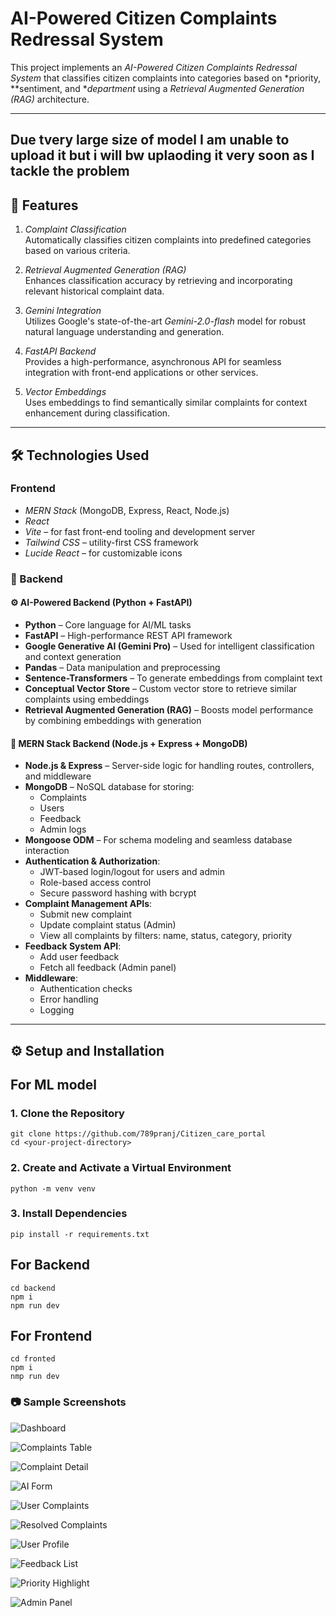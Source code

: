 # AI-Powered Citizen Complaints Redressal System

This project implements an *AI-Powered Citizen Complaints Redressal System* that classifies citizen complaints into categories based on *priority, **sentiment, and **department* using a *Retrieval Augmented Generation (RAG)* architecture.

---

## Due tvery large size of model I am unable to upload it but i will bw uplaoding it very soon as I tackle the problem

## 🚀 Features

1. *Complaint Classification*  
   Automatically classifies citizen complaints into predefined categories based on various criteria.

2. *Retrieval Augmented Generation (RAG)*  
   Enhances classification accuracy by retrieving and incorporating relevant historical complaint data.

3. *Gemini Integration*  
   Utilizes Google's state-of-the-art *Gemini-2.0-flash* model for robust natural language understanding and generation.

4. *FastAPI Backend*  
   Provides a high-performance, asynchronous API for seamless integration with front-end applications or other services.

5. *Vector Embeddings*  
   Uses embeddings to find semantically similar complaints for context enhancement during classification.

---

## 🛠️ Technologies Used

### Frontend
- *MERN Stack* (MongoDB, Express, React, Node.js)
- *React*
- *Vite* – for fast front-end tooling and development server
- *Tailwind CSS* – utility-first CSS framework
- *Lucide React* – for customizable icons

### 🧠 Backend

#### ⚙️ AI-Powered Backend (Python + FastAPI)
- **Python** – Core language for AI/ML tasks
- **FastAPI** – High-performance REST API framework
- **Google Generative AI (Gemini Pro)** – Used for intelligent classification and context generation
- **Pandas** – Data manipulation and preprocessing
- **Sentence-Transformers** – To generate embeddings from complaint text
- **Conceptual Vector Store** – Custom vector store to retrieve similar complaints using embeddings
- **Retrieval Augmented Generation (RAG)** – Boosts model performance by combining embeddings with generation

#### 🔐 MERN Stack Backend (Node.js + Express + MongoDB)
- **Node.js & Express** – Server-side logic for handling routes, controllers, and middleware
- **MongoDB** – NoSQL database for storing:
  - Complaints
  - Users
  - Feedback
  - Admin logs
- **Mongoose ODM** – For schema modeling and seamless database interaction
- **Authentication & Authorization**:
  - JWT-based login/logout for users and admin
  - Role-based access control
  - Secure password hashing with bcrypt
- **Complaint Management APIs**:
  - Submit new complaint
  - Update complaint status (Admin)
  - View all complaints by filters: name, status, category, priority
- **Feedback System API**:
  - Add user feedback
  - Fetch all feedback (Admin panel)
- **Middleware**:
  - Authentication checks
  - Error handling
  - Logging


---

## ⚙️ Setup and Installation
## For ML model
### 1. Clone the Repository
```
git clone https://github.com/789pranj/Citizen_care_portal
cd <your-project-directory>
```


### 2. Create and Activate a Virtual Environment
```
python -m venv venv
```

### 3. Install Dependencies
```
pip install -r requirements.txt
```

## For Backend
```
cd backend 
npm i 
npm run dev
```

## For Frontend
```
cd fronted
npm i
nmp run dev
```

### 📷 Sample Screenshots
![Dashboard](https://res.cloudinary.com/duxeqhtxe/image/upload/w_1000,ar_16:9,c_fill,g_auto,e_sharpen/v1749597605/WhatsApp_Image_2025-06-11_at_4.46.56_AM_ujjs6i.jpg)

![Complaints Table](https://res.cloudinary.com/duxeqhtxe/image/upload/w_1000,ar_16:9,c_fill,g_auto,e_sharpen/v1749597605/WhatsApp_Image_2025-06-11_at_4.47.14_AM_aht8du.jpg)

![Complaint Detail](https://res.cloudinary.com/duxeqhtxe/image/upload/w_1000,ar_16:9,c_fill,g_auto,e_sharpen/v1749597605/WhatsApp_Image_2025-06-11_at_4.47.14_AM_1_umjyau.jpg)

![AI Form](https://res.cloudinary.com/duxeqhtxe/image/upload/w_1000,ar_16:9,c_fill,g_auto,e_sharpen/v1749597605/WhatsApp_Image_2025-06-11_at_4.44.30_AM_xnujoj.jpg)

![User Complaints](https://res.cloudinary.com/duxeqhtxe/image/upload/w_1000,ar_16:9,c_fill,g_auto,e_sharpen/v1749597605/WhatsApp_Image_2025-06-11_at_4.43.56_AM_wohqrk.jpg)

![Resolved Complaints](https://res.cloudinary.com/duxeqhtxe/image/upload/w_1000,ar_16:9,c_fill,g_auto,e_sharpen/v1749597604/WhatsApp_Image_2025-06-11_at_4.45.14_AM_u91vjq.jpg)

![User Profile](https://res.cloudinary.com/duxeqhtxe/image/upload/w_1000,ar_16:9,c_fill,g_auto,e_sharpen/v1749597604/WhatsApp_Image_2025-06-11_at_4.45.38_AM_xfwlta.jpg)

![Feedback List](https://res.cloudinary.com/duxeqhtxe/image/upload/w_1000,ar_16:9,c_fill,g_auto,e_sharpen/v1749597604/WhatsApp_Image_2025-06-11_at_4.46.11_AM_hiaohy.jpg)

![Priority Highlight](https://res.cloudinary.com/duxeqhtxe/image/upload/w_1000,ar_16:9,c_fill,g_auto,e_sharpen/v1749597604/WhatsApp_Image_2025-06-11_at_4.45.56_AM_opj2nx.jpg)

![Admin Panel](https://res.cloudinary.com/duxeqhtxe/image/upload/w_1000,ar_16:9,c_fill,g_auto,e_sharpen/v1749597604/WhatsApp_Image_2025-06-11_at_4.46.42_AM_qgwqy7.jpg)

